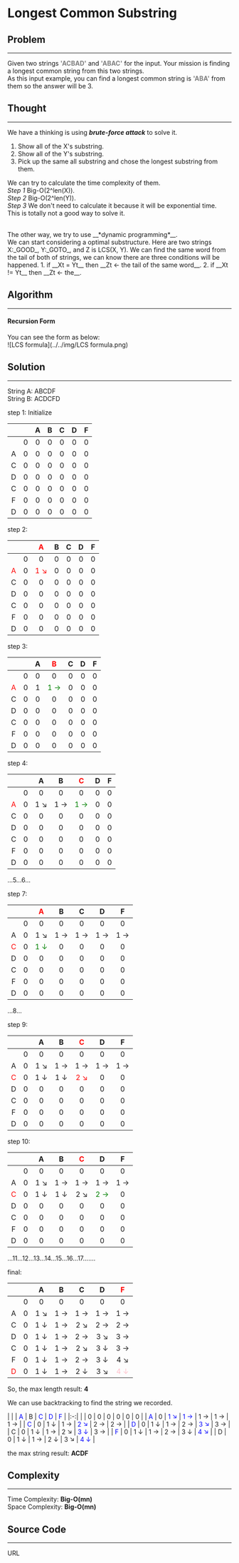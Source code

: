 # Longest Common Substring

## Problem
---
Given two strings <font color="gray">__'ACBAD'__</font> and <font color="gray">__'ABAC'__</font> for the input. Your mission is finding a longest common string from this two strings.<br>
As this input example, you can find a longest common string is <font color="gray">__'ABA'__</font> from them so the answer will be 3.

## Thought
---
We have a thinking is using __*brute-force attack*__ to solve it.
<br>
1. Show all of the X's substring.
2. Show all of the Y's substring.
3. Pick up the same all substring and chose the longest substring from them.

We can try to calculate the time complexity of them.
<br>
_Step 1_ Big-O(2^len(X)).
<br>
_Step 2_ Big-O(2^len(Y)).
<br>
_Step 3_ We don't need to calculate it because it will be exponential time.
<br>
This is totally not a good way to solve it.

<br>
The other way, we try to use __*dynamic programming*__.
<br>
We can start considering a optimal substructure. Here are two strings X:_GOOD_, Y:_GOTO_, and Z is LCS(X, Y). We can find the same word from the tail of both of strings, we can know there are three conditions will be happened.
1. if __Xt = Yt__ then __Zt <- the tail of the same word__.
2. if __Xt != Yt__ then __Zt <- the__.

## Algorithm
---
#### Recursion Form

You can see the form as below:
<br>
![LCS formula](../../img/LCS formula.png)

## Solution
---
String A: ABCDF
<br>
String B: ACDCFD


step 1: Initialize

|   |   | A | B | C | D | F |
|:-:|:-:|:-:|:-:|:-:|:-:|:-:|
|   | 0 | 0 | 0 | 0 | 0 | 0 |
| A | 0 | 0 | 0 | 0 | 0 | 0 |
| C | 0 | 0 | 0 | 0 | 0 | 0 |
| D | 0 | 0 | 0 | 0 | 0 | 0 |
| C | 0 | 0 | 0 | 0 | 0 | 0 |
| F | 0 | 0 | 0 | 0 | 0 | 0 |
| D | 0 | 0 | 0 | 0 | 0 | 0 |


step 2:

|   |   | <font color="red">A</font> | B | C | D | F |
|:-:|:-:|:-:|:-:|:-:|:-:|:-:|
|   | 0 | 0 | 0 | 0 | 0 | 0 |
| <font color="red">A</font> | 0 | <font color="red">1 ↘</font> | 0 | 0 | 0 | 0 |
| C | 0 | 0 | 0 | 0 | 0 | 0 |
| D | 0 | 0 | 0 | 0 | 0 | 0 |
| C | 0 | 0 | 0 | 0 | 0 | 0 |
| F | 0 | 0 | 0 | 0 | 0 | 0 |
| D | 0 | 0 | 0 | 0 | 0 | 0 |

step 3:

|   |   | A | <font color="red">B</font> | C | D | F |
|:-:|:-:|:-:|:-:|:-:|:-:|:-:|
|   | 0 | 0 | 0 | 0 | 0 | 0 |
| <font color="red">A</font> | 0 | 1 | <font color="green">1 →</font> | 0 | 0 | 0 |
| C | 0 | 0 | 0 | 0 | 0 | 0 |
| D | 0 | 0 | 0 | 0 | 0 | 0 |
| C | 0 | 0 | 0 | 0 | 0 | 0 |
| F | 0 | 0 | 0 | 0 | 0 | 0 |
| D | 0 | 0 | 0 | 0 | 0 | 0 |

step 4:

|   |   | A | B | <font color="red">C</font> | D | F |
|:-:|:-:|:-:|:-:|:-:|:-:|:-:|
|   | 0 | 0 | 0 | 0 | 0 | 0 |
| <font color="red">A</font> | 0 | 1 ↘ | 1 → | <font color="green">1 →</font> | 0 | 0 |
| C | 0 | 0 | 0 | 0 | 0 | 0 |
| D | 0 | 0 | 0 | 0 | 0 | 0 |
| C | 0 | 0 | 0 | 0 | 0 | 0 |
| F | 0 | 0 | 0 | 0 | 0 | 0 |
| D | 0 | 0 | 0 | 0 | 0 | 0 |

...5...6...

step 7:

|   |   | <font color="red">A</font> | B | C | D | F |
|:-:|:-:|:-:|:-:|:-:|:-:|:-:|
|   | 0 | 0 | 0 | 0 | 0 | 0 |
| A | 0 | 1 ↘ | 1 → | 1 → | 1 → | 1 → |
| <font color="red">C</font> | 0 | <font color="green">1 ↓</font> | 0 | 0 | 0 | 0 |
| D | 0 | 0 | 0 | 0 | 0 | 0 |
| C | 0 | 0 | 0 | 0 | 0 | 0 |
| F | 0 | 0 | 0 | 0 | 0 | 0 |
| D | 0 | 0 | 0 | 0 | 0 | 0 |

...8...

step 9:

|   |   | A | B | <font color="red">C</font> | D | F |
|:-:|:-:|:-:|:-:|:-:|:-:|:-:|
|   | 0 | 0 | 0 | 0 | 0 | 0 |
| A | 0 | 1 ↘ | 1 → | 1 → | 1 → | 1 → |
| <font color="red">C</font> | 0 | 1 ↓ | 1 ↓ | <font color="red">2 ↘</font> | 0 | 0 |
| D | 0 | 0 | 0 | 0 | 0 | 0 |
| C | 0 | 0 | 0 | 0 | 0 | 0 |
| F | 0 | 0 | 0 | 0 | 0 | 0 |
| D | 0 | 0 | 0 | 0 | 0 | 0 |

step 10:

|   |   | A | B | <font color="red">C</font> | D | F |
|:-:|:-:|:-:|:-:|:-:|:-:|:-:|
|   | 0 | 0 | 0 | 0 | 0 | 0 |
| A | 0 | 1 ↘ | 1 → | 1 → | 1 → | 1 → |
| <font color="red">C</font> | 0 | 1 ↓ | 1 ↓ | 2 ↘ | <font color="green">2 →</font> | 0 |
| D | 0 | 0 | 0 | 0 | 0 | 0 |
| C | 0 | 0 | 0 | 0 | 0 | 0 |
| F | 0 | 0 | 0 | 0 | 0 | 0 |
| D | 0 | 0 | 0 | 0 | 0 | 0 |

...11...12...13...14...15...16...17.......

final:

|   |   | A | B | C | D | <font color="red">F</font> |
|:-:|:-:|:-:|:-:|:-:|:-:|:-:|
|   | 0 | 0 | 0 | 0 | 0 | 0 |
| A | 0 | 1 ↘ | 1 → | 1 → | 1 → | 1 → |
| C | 0 | 1 ↓ | 1 → | 2 ↘ | 2 → | 2 → |
| D | 0 | 1 ↓ | 1 → | 2 → | 3 ↘ | 3 → |
| C | 0 | 1 ↓ | 1 → | 2 ↘ | 3 ↓ | 3 → |
| F | 0 | 1 ↓ | 1 → | 2 → | 3 ↓ | 4 ↘ |
| <font color="red">D</font> | 0 | 1 ↓ | 1 → | 2 ↓ | 3 ↘ | <font color="pink">4 ↓</font> |

So, the max length result: __4__

We can use backtracking to find the string we recorded.

|   |   | <font color="blue">A</font> | B | <font color="blue">C</font> | <font color="blue">D</font> | <font color="blue">F</font> |
|:-:|
|   | 0 | 0 | 0 | 0 | 0 | 0 |
| <font color="blue">A</font> | 0 | <font color="blue">1 ↘</font> | <font color="blue">1 →</font> | 1 → | 1 → | 1 → |
| <font color="blue">C</font> | 0 | 1 ↓ | 1 → | <font color="blue">2 ↘</font> | 2 → | 2 → |
| <font color="blue">D</font> | 0 | 1 ↓ | 1 → | 2 → | <font color="blue">3 ↘</font> | 3 → |
| C | 0 | 1 ↓ | 1 → | 2 ↘ | <font color="blue">3 ↓</font> | 3 → |
| <font color="blue">F</font> | 0 | 1 ↓ | 1 → | 2 → | 3 ↓ | <font color="blue">4 ↘</font> |
| D | 0 | 1 ↓ | 1 → | 2 ↓ | 3 ↘ | <font color="blue">4 ↓</font> |

the max string result: __ACDF__

## Complexity
---
Time Complexity: __Big-O(mn)__
<br>
Space Complexity: __Big-O(mn)__

## Source Code
---
URL
